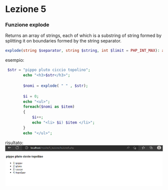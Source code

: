 # Lezione 5
### Funzione explode 
Returns an array of strings, each of which is a substring of string formed by splitting it on boundaries formed by the string separator.
``` php
explode(string $separator, string $string, int $limit = PHP_INT_MAX): array

```

esempio: 
``` php
 $str = "pippo pluto ciccio topolino";
        echo "<h3>$str</h3>";

        $nomi = explode( " " , $str);

        $i = 0;
        echo "<ul>";
        foreach($nomi as $item)
        {
            $i++;
            echo "<li> $i) $item </li>";    
        }
        echo "</ul>";
```
risultato: 
 ![ Esempiio](https://github.com/doddonicotina/PHP/blob/main/images/Immagine%202022-10-15%20085226.png) 

